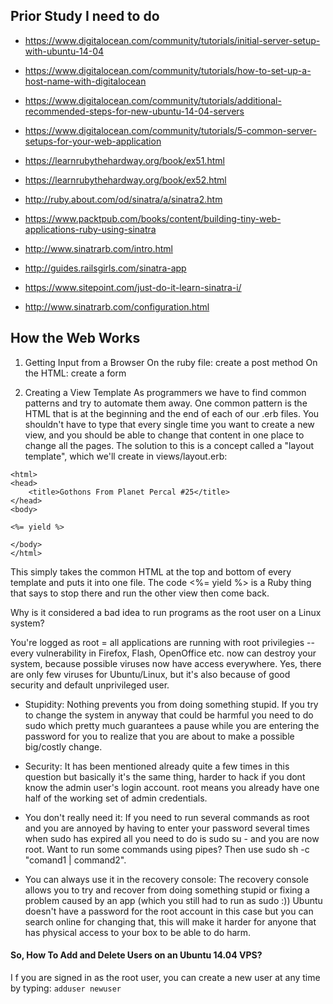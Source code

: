 ## Prior Study I need to do

* https://www.digitalocean.com/community/tutorials/initial-server-setup-with-ubuntu-14-04
* https://www.digitalocean.com/community/tutorials/how-to-set-up-a-host-name-with-digitalocean
* https://www.digitalocean.com/community/tutorials/additional-recommended-steps-for-new-ubuntu-14-04-servers
* https://www.digitalocean.com/community/tutorials/5-common-server-setups-for-your-web-application


* https://learnrubythehardway.org/book/ex51.html
* https://learnrubythehardway.org/book/ex52.html
* http://ruby.about.com/od/sinatra/a/sinatra2.htm
* https://www.packtpub.com/books/content/building-tiny-web-applications-ruby-using-sinatra
* http://www.sinatrarb.com/intro.html
* http://guides.railsgirls.com/sinatra-app
* https://www.sitepoint.com/just-do-it-learn-sinatra-i/
* http://www.sinatrarb.com/configuration.html


## How the Web Works


1. Getting Input from a Browser
On the ruby file: create a post method
On the HTML: create a form

2. Creating a View Template
As programmers we have to find common patterns and try to automate them away. One common pattern is the HTML that is at the beginning and the end of each of our .erb files. You shouldn't have to type that every single time you want to create a new view, and you should be able to change that content in one place to change all the pages. The solution to this is a concept called a "layout template", which we'll create in views/layout.erb:

```
<html>
<head>
    <title>Gothons From Planet Percal #25</title>
</head>
<body>

<%= yield %>

</body>
</html>
```
This simply takes the common HTML at the top and bottom of every template and puts it into one file. The code <%= yield %> is a Ruby thing that says to stop there and run the other view then come back.















 Why is it considered a bad idea to run programs as the root user on a Linux system?

You're logged as root = all applications are running with root privilegies -- every vulnerability in Firefox, Flash, OpenOffice etc. now can destroy your system, because possible viruses now have access everywhere. Yes, there are only few viruses for Ubuntu/Linux, but it's also because of good security and default unprivileged user.

* Stupidity: Nothing prevents you from doing something stupid. If you try to change the system in anyway that could be harmful you need to do sudo which pretty much guarantees a pause while you are entering the password for you to realize that you are about to make a possible big/costly change.

* Security: It has been mentioned already quite a few times in this question but basically it's the same thing, harder to hack if you dont know the admin user's login account. root means you already have one half of the working set of admin credentials.

* You don't really need it: If you need to run several commands as root and you are annoyed by having to enter your password several times when sudo has expired all you need to do is sudo su - and you are now root. Want to run some commands using pipes? Then use sudo sh -c "comand1 | command2".

* You can always use it in the recovery console: The recovery console allows you to try and recover from doing something stupid or fixing a problem caused by an app (which you still had to run as sudo :)) Ubuntu doesn't have a password for the root account in this case but you can search online for changing that, this will make it harder for anyone that has physical access to your box to be able to do harm.

#### So, How To Add and Delete Users on an Ubuntu 14.04 VPS?

I f you are signed in as the root user, you can create a new user at any time by typing: `adduser newuser`

